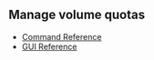 ## Manage volume quotas

  * [Command Reference](https://docs.openstack.org/cinder/latest/cli/cli-cinder-quotas.html)
  * [GUI Reference](https://docs.openstack.org/horizon/latest/admin/set-quotas.html)